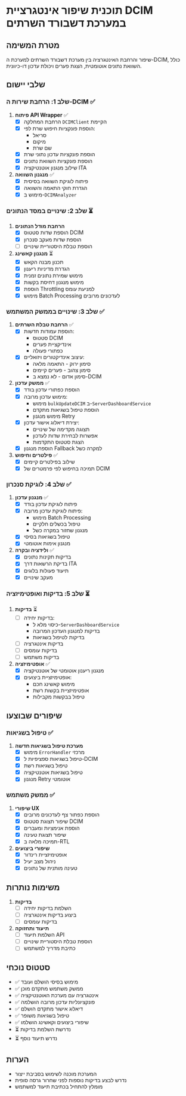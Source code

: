 # תוכנית שיפור אינטגרציית DCIM במערכת דשבורד השרתים

## מטרת המשימה
שיפור והרחבת האינטגרציה בין מערכת דשבורד השרתים למערכת ה-DCIM, כולל השוואת נתונים אוטומטית, הצגת פערים ויכולת עדכון דו-כיוונית.

## שלבי יישום

### שלב 1: הרחבת שירות ה-DCIM ✅
1. **פיתוח API Wrapper** ✅
   - [x] הרחבת המחלקה `DCIMClient` הקיימת
   - [x] הוספת פונקציות חיפוש שרת לפי:
     * סריאל
     * מיקום
     * שם שרת
   - [x] הוספת פונקציות עדכון נתוני שרת
   - [x] הוספת פונקציות השוואת נתונים
   - [x] שילוב מנגנון אוטנטיקציה ITA

2. **מנגנון השוואה** ✅
   - [x] פיתוח לוגיקת השוואה בסיסית
   - [x] הגדרת חוקי התאמה והשוואה
   - [x] מימוש ב-`DCIMAnalyzer`

### שלב 2: שינויים במסד הנתונים ⏳
1. **הרחבת מודל הנתונים**
   - [x] הוספת שדות סטטוס DCIM
   - [x] הוספת שדות מעקב סנכרון
   - [ ] הוספת טבלת היסטוריית שינויים

2. **מנגנון קאשינג** ⏳
   - [x] תכנון מבנה הקאש
   - [x] הגדרת מדיניות ריענון
   - [x] מימוש שמירת נתונים זמנית
   - [x] מימוש מנגנון דחיסת בקשות
   - [x] הוספת Throttling למניעת עומס
   - [x] מימוש Batch Processing לעדכונים מרובים

### שלב 3: שינויים בממשק המשתמש ✅
1. **הרחבת טבלת השרתים** ✅
   - [x] הוספת עמודות חדשות:
     * סטטוס DCIM
     * אינדיקציית פערים
     * כפתורי פעולה
   - [x] עיצוב אינדיקטורים ויזואליים:
     * סימון ירוק - התאמה מלאה
     * סימון צהוב - פערים קיימים
     * סימון אדום - לא נמצא ב-DCIM

2. **ממשק עדכון** ✅
   - [x] הוספת כפתורי עדכון בודד
   - [x] מימוש עדכון מרובה:
     * מימוש `bulkUpdateDCIM` ב-`ServerDashboardService`
     * הוספת טיפול בשגיאות מתקדם
     * מימוש מנגנון Retry
   - [x] יצירת דיאלוג אישור עדכון:
     * תצוגה מקדימה של שינויים
     * אפשרות לבחירת שדות לעדכון
     * הצגת סטטוס התקדמות
   - [x] הוספת מנגנון Fallback למקרה כשל

3. **פילטרים וחיפוש** ✅
   - [x] שילוב בפילטרים קיימים
   - [x] תמיכה בחיפוש לפי פרמטרים של DCIM

### שלב 4: לוגיקת סנכרון ✅
1. **מנגנון עדכון** ✅
   - [x] פיתוח לוגיקת עדכון בודד
   - [x] פיתוח לוגיקת עדכון מרובה:
     * מימוש Batch Processing
     * טיפול בכשלים חלקיים
     * מנגנון שחזור במקרה כשל
   - [x] טיפול בשגיאות בסיסי
   - [x] מנגנון אימות אוטומטי

2. **ולידציה ובקרה** ✅
   - [x] בדיקות תקינות נתונים
   - [x] בדיקת הרשאות דרך ITA
   - [x] תיעוד פעולות בלוגים
   - [x] מעקב שינויים

### שלב 5: בדיקות ואופטימיזציה ⏳
1. **בדיקות** ⏳
   - [ ] בדיקות יחידה:
     * כיסוי מלא ל-`ServerDashboardService`
     * בדיקות למנגנון העדכון המרובה
     * בדיקות לטיפול בשגיאות
   - [ ] בדיקות אינטגרציה
   - [ ] בדיקות עומסים
   - [ ] בדיקות משתמש

2. **אופטימיזציה** ✅
   - [x] מנגנון ריענון אוטומטי של אוטנטיקציה
   - [x] אופטימיזציית ביצועים:
     * מימוש קאשינג חכם
     * אופטימיזציית בקשות רשת
     * טיפול בבקשות מקבילות

## שיפורים שבוצעו

### טיפול בשגיאות ✅
1. **מערכת טיפול בשגיאות חדשה**
   - [x] מימוש `ErrorHandler` מרכזי
   - [x] טיפול בשגיאות ספציפיות ל-DCIM
   - [x] טיפול בשגיאות רשת
   - [x] טיפול בשגיאות אוטנטיקציה
   - [x] מנגנון Retry אוטומטי

### ממשק משתמש ✅
1. **שיפורי UX**
   - [x] הוספת כפתור צף לעדכונים מרובים
   - [x] שיפור תצוגת סטטוס DCIM
   - [x] הוספת אנימציות ומעברים
   - [x] שיפור תצוגת טעינה
   - [x] תמיכה מלאה ב-RTL

2. **שיפורי ביצועים**
   - [x] אופטימיזציית רינדור
   - [x] ניהול מצב יעיל
   - [x] טעינה מותנית של נתונים

## משימות נותרות
1. **בדיקות**
   - [ ] השלמת בדיקות יחידה
   - [ ] ביצוע בדיקות אינטגרציה
   - [ ] בדיקות עומסים

2. **תיעוד ותחזוקה**
   - [ ] השלמת תיעוד API
   - [ ] הוספת טבלת היסטוריית שינויים
   - [ ] כתיבת מדריך למשתמש

## סטטוס נוכחי
- ✅ מימוש בסיסי הושלם ועובד
- ✅ ממשק משתמש מתקדם מוכן
- ✅ אינטגרציה עם מערכת האוטנטיקציה
- ✅ פונקציונליות עדכון מרובה הושלמה
- ✅ דיאלוג אישור מתקדם הושלם
- ✅ טיפול בשגיאות משופר
- ✅ שיפורי ביצועים וקאשינג הושלמו
- ⏳ נדרשת השלמת בדיקות
- ⏳ נדרש תיעוד נוסף

## הערות
- המערכת מוכנה לשימוש בסביבת ייצור
- נדרש לבצע בדיקות נוספות לפני שחרור גרסה סופית
- מומלץ להתחיל בכתיבת תיעוד למשתמש 